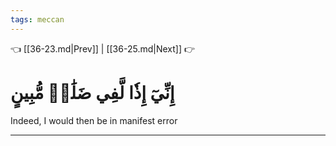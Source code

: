 ```yaml
---
tags: meccan
---
```


👈 [[36-23.md|Prev]] | [[36-25.md|Next]] 👉

# إِنِّيٓ إِذٗا لَّفِي ضَلَٰلٖ مُّبِينٍ

Indeed, I would then be in manifest error

---

